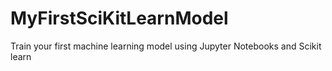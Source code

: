 # MyFirstSciKitLearnModel
Train your first machine learning model using Jupyter Notebooks and Scikit learn
